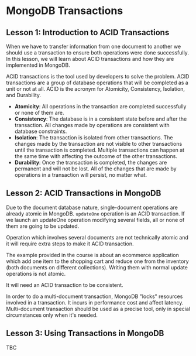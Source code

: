 # MongoDB Transactions

## Lesson 1: Introduction to ACID Transactions

When we have to transfer information from one document to another we should use a transaction to ensure both operations were done successfully. In this lesson, we will learn about ACID transactions and how they are implemented in MongoDB.

ACID transactions is the tool used by developers to solve the problem. ACID transactions are a group of database operations that will be completed as a unit or not at all. ACID is the acronym for Atomicity, Consistency, Isolation, and Durability.

* **Atomicity**: All operations in the transaction are completed successfully or none of them are.
* **Consistency**: The database is in a consistent state before and after the transaction. All changes made by operations are consistent with database constraints.
* **Isolation**: The transaction is isolated from other transactions. The changes made by the transaction are not visible to other transactions until the transaction is completed. Multiple transactions can happen at the same time with affecting the outcome of the other transactions.
* **Durability**: Once the transaction is completed, the changes are permanent and will not be lost. All of the changes that are made by operations in a transaction will persist, no matter what.

## Lesson 2: ACID Transactions in MongoDB

Due to the document database nature, single-document operations are already atomic in MongoDB. `updateOne` operation is an ACID transaction. If we launch an updateOne operation modifying several fields, all or none of them are going to be updated. 

Operation which involves several documents are not technically atomic and it will require extra steps to make it ACID transaction. 

The example provided in the course is about an ecommerce application which add one item to the shopping cart and reduce one from the inventory (both documents on different collections). Writing them with normal update operations is not atomic.

It will need an ACID transaction to be consistent.

In order to do a multi-document transaction, MongoDB "locks" resources involved in a transaction. It incurs in performance cost and affect latency. Multi-document transaction should be used as a precise tool, only in special circumstances only when it's needed. 

## Lesson 3: Using Transactions in MongoDB

TBC

